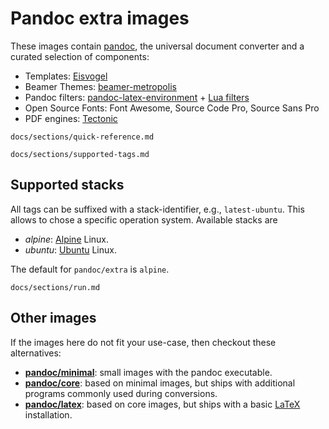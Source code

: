 Pandoc extra images
==================================================================

These images contain [pandoc][], the universal document converter
and a curated selection of components:

* Templates: [Eisvogel][]
* Beamer Themes: [beamer-metropolis][]
* Pandoc filters: [pandoc-latex-environment][] + [Lua filters][]
* Open Source Fonts: Font Awesome, Source Code Pro, Source Sans Pro
* PDF engines: [Tectonic][]

[Eisvogel]: https://github.com/Wandmalfarbe/pandoc-latex-template
[beamer-metropolis]: https://github.com/matze/mtheme
[pandoc-latex-environment]: https://github.com/chdemko/pandoc-latex-environment
[Lua filters]: https://github.com/pandoc/lua-filters
[Tectonic]: tectonic-typesetting.github.io

[pandoc]: https://pandoc.org/
[LaTeX]: https://latex-project.org/
[TeX Live]: https://www.tug.org/texlive/

``` include
docs/sections/quick-reference.md
```

``` include
docs/sections/supported-tags.md
```

Supported stacks <a name="supported-stacks"></a>
------------------------------------------------------------------

All tags can be suffixed with a stack-identifier, e.g.,
`latest-ubuntu`. This allows to chose a specific operation system.
Available stacks are

- *alpine*: [Alpine] Linux.
- *ubuntu*: [Ubuntu] Linux.

The default for `pandoc/extra` is `alpine`.

[Alpine]: https://alpinelinux.org/
[Ubuntu]: https://ubuntu.org/


``` include
docs/sections/run.md
```

Other images
------------------------------------------------------------------

If the images here do not fit your use-case, then checkout these
alternatives:

-   [**pandoc/minimal**][]: small images with the pandoc executable.
-   [**pandoc/core**][]: based on minimal images, but ships with
    additional programs commonly used during conversions.
-   [**pandoc/latex**][]: based on core images, but ships with a basic
    [LaTeX] installation.

[**pandoc/minimal**]: https://hub.docker.com/r/pandoc/minimal
[**pandoc/core**]: https://hub.docker.com/r/pandoc/core
[**pandoc/latex**]: https://hub.docker.com/r/pandoc/latex

